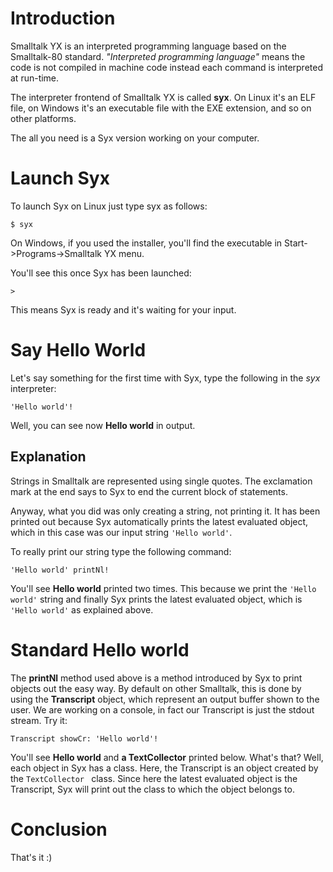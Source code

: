 # Introduction #

Smalltalk YX is an interpreted programming language based on the Smalltalk-80 standard.
_"Interpreted programming language"_ means the code is not compiled in machine code instead each command is interpreted at run-time.

The interpreter frontend of Smalltalk YX is called **syx**. On Linux it's an ELF file, on Windows it's an executable file with the EXE extension, and so on other platforms.

The all you need is a Syx version working on your computer.

# Launch Syx #

To launch Syx on Linux just type syx as follows:
```
$ syx
```

On Windows, if you used the installer, you'll find the executable in Start->Programs->Smalltalk YX menu.


You'll see this once Syx has been launched:
```
>
```

This means Syx is ready and it's waiting for your input.

# Say Hello World #

Let's say something for the first time with Syx, type the following in the _syx_ interpreter:
```
'Hello world'!
```

Well, you can see now **Hello world** in output.

## Explanation ##

Strings in Smalltalk are represented using single quotes.
The exclamation mark at the end says to Syx to end the current block of statements.

Anyway, what you did was only creating a string, not printing it. It has been printed out because Syx automatically prints the latest evaluated object, which in this case was our input string `'Hello world'`.

To really print our string type the following command:
```
'Hello world' printNl!
```

You'll see **Hello world** printed two times. This because we print the `'Hello world'` string and finally Syx prints the latest evaluated object, which is `'Hello world'` as explained above.

# Standard Hello world #

The **printNl** method used above is a method introduced by Syx to print objects out the easy way.
By default on other Smalltalk, this is done by using the **Transcript** object, which represent an output buffer shown to the user.
We are working on a console, in fact our Transcript is just the stdout stream.
Try it:
```
Transcript showCr: 'Hello world'!
```

You'll see **Hello world** and **a TextCollector** printed below. What's that? Well, each object in Syx has a class. Here, the Transcript is an object created by the `TextCollector ` class. Since here the latest evaluated object is the Transcript, Syx will print out the class to which the object belongs to.

# Conclusion #

That's it :)